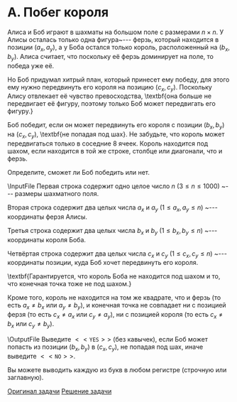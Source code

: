 <h1> A. Побег короля </h1>

Алиса и Боб играют в шахматы на большом поле с размерами $n \times n$. У Алисы осталась только одна фигура~--- ферзь, который находится в позиции $(a_x, a_y)$, а у Боба остался только король, расположенный на $(b_x, b_y)$. Алиса считает, что поскольку её ферзь доминирует на поле, то победа уже её.

Но Боб придумал хитрый план, который принесет ему победу, для этого ему нужно передвинуть его короля на позицию $(c_x, c_y)$. Поскольку Алису отвлекает её чувство превосходства, \textbf{она больше не передвигает её фигуру, поэтому только Боб может передвигать его фигуру.}

Боб победит, если он может передвинуть его короля с позиции $(b_x, b_y)$ на $(c_x, c_y)$, \textbf{не попадая под шах}. Не забудьте, что король может передвигаться только в соседние $8$ ячеек. Король находится под шахом, если находится в той же строке, столбце или диагонали, что и ферзь.

Определите, сможет ли Боб победить или нет.

\InputFile
Первая строка содержит одно целое число $n$ ($3 \leq n \leq 1000$) ~--- размеры шахматного поля.

Вторая строка содержит два целых числа $a_x$ и $a_y$ ($1 \leq a_x, a_y \leq n$) ~--- координаты ферзя Алисы.

Третья строка содержит два целых числа $b_x$ и $b_y$ ($1 \leq b_x, b_y \leq n$) ~--- координаты короля Боба.

Четвёртая строка содержит два целых числа $c_x$ и $c_y$ ($1 \leq c_x, c_y \leq n$) ~--- координаты позиции, куда Боб хочет передвинуть его короля.

\textbf{Гарантируется, что король Боба не находится под шахом и то, что конечная точка тоже не под шахом.}

Кроме того, король не находится на том же квадрате, что и ферзь (то есть  $a_x \neq b_x$ или $a_y \neq b_y$), и конечная точка не совпадает ни с позицией ферзя (то есть $c_x \neq a_x$ или $c_y \neq a_y$), ни с позицией короля (то есть $c_x \neq b_x$ или $c_y \neq b_y$).

\OutputFile
Выведите $<<\texttt{YES}>>$ (без кавычек), если Боб может попасть из позиции $(b_x, b_y)$ в $(c_x, c_y)$, не попадая под шах, иначе выведите $<<\texttt{NO}>>$.

Вы можете выводить каждую из букв в любом регистре (строчную или заглавную).


[Оригинал задачи](https://codeforces.com/contest/1033/problem/A)
[Решение задачи](Solution_A.md)